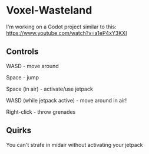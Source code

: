 # Voxel-Wasteland
I'm working on a Godot project similar to this: https://www.youtube.com/watch?v=a1eP4xY3KXI

## Controls
WASD - move around

Space - jump

Space (in air) - activate/use jetpack

WASD (while jetpack active) - move around in air!

Right-click - throw grenades

## Quirks
You can't strafe in midair without activating your jetpack
